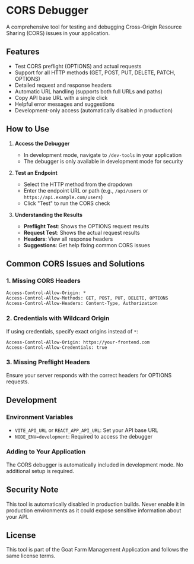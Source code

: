 # CORS Debugger

A comprehensive tool for testing and debugging Cross-Origin Resource Sharing (CORS) issues in your application.

## Features

- Test CORS preflight (OPTIONS) and actual requests
- Support for all HTTP methods (GET, POST, PUT, DELETE, PATCH, OPTIONS)
- Detailed request and response headers
- Automatic URL handling (supports both full URLs and paths)
- Copy API base URL with a single click
- Helpful error messages and suggestions
- Development-only access (automatically disabled in production)

## How to Use

1. **Access the Debugger**
   - In development mode, navigate to `/dev-tools` in your application
   - The debugger is only available in development mode for security

2. **Test an Endpoint**
   - Select the HTTP method from the dropdown
   - Enter the endpoint URL or path (e.g., `/api/users` or `https://api.example.com/users`)
   - Click "Test" to run the CORS check

3. **Understanding the Results**
   - **Preflight Test**: Shows the OPTIONS request results
   - **Request Test**: Shows the actual request results
   - **Headers**: View all response headers
   - **Suggestions**: Get help fixing common CORS issues

## Common CORS Issues and Solutions

### 1. Missing CORS Headers
```http
Access-Control-Allow-Origin: *
Access-Control-Allow-Methods: GET, POST, PUT, DELETE, OPTIONS
Access-Control-Allow-Headers: Content-Type, Authorization
```

### 2. Credentials with Wildcard Origin
If using credentials, specify exact origins instead of `*`:
```http
Access-Control-Allow-Origin: https://your-frontend.com
Access-Control-Allow-Credentials: true
```

### 3. Missing Preflight Headers
Ensure your server responds with the correct headers for OPTIONS requests.

## Development

### Environment Variables

- `VITE_API_URL` or `REACT_APP_API_URL`: Set your API base URL
- `NODE_ENV=development`: Required to access the debugger

### Adding to Your Application

The CORS debugger is automatically included in development mode. No additional setup is required.

## Security Note

This tool is automatically disabled in production builds. Never enable it in production environments as it could expose sensitive information about your API.

## License

This tool is part of the Goat Farm Management Application and follows the same license terms.
